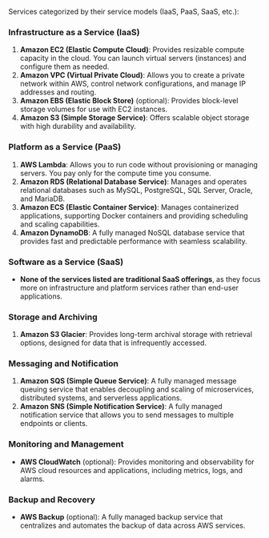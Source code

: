 Services categorized by their service models (IaaS, PaaS, SaaS, etc.):

### Infrastructure as a Service (IaaS)

1. **Amazon EC2 (Elastic Compute Cloud)**: Provides resizable compute capacity in the cloud. You can launch virtual servers (instances) and configure them as needed.
2. **Amazon VPC (Virtual Private Cloud)**: Allows you to create a private network within AWS, control network configurations, and manage IP addresses and routing.
3. **Amazon EBS (Elastic Block Store)** (optional): Provides block-level storage volumes for use with EC2 instances.
4. **Amazon S3 (Simple Storage Service)**: Offers scalable object storage with high durability and availability.

### Platform as a Service (PaaS)

1. **AWS Lambda**: Allows you to run code without provisioning or managing servers. You pay only for the compute time you consume.
2. **Amazon RDS (Relational Database Service)**: Manages and operates relational databases such as MySQL, PostgreSQL, SQL Server, Oracle, and MariaDB.
3. **Amazon ECS (Elastic Container Service)**: Manages containerized applications, supporting Docker containers and providing scheduling and scaling capabilities.
4. **Amazon DynamoDB**: A fully managed NoSQL database service that provides fast and predictable performance with seamless scalability.

### Software as a Service (SaaS)

- **None of the services listed are traditional SaaS offerings**, as they focus more on infrastructure and platform services rather than end-user applications.

### Storage and Archiving

1. **Amazon S3 Glacier**: Provides long-term archival storage with retrieval options, designed for data that is infrequently accessed.

### Messaging and Notification

1. **Amazon SQS (Simple Queue Service)**: A fully managed message queuing service that enables decoupling and scaling of microservices, distributed systems, and serverless applications.
2. **Amazon SNS (Simple Notification Service)**: A fully managed notification service that allows you to send messages to multiple endpoints or clients.

### Monitoring and Management

- **AWS CloudWatch** (optional): Provides monitoring and observability for AWS cloud resources and applications, including metrics, logs, and alarms.

### Backup and Recovery

- **AWS Backup** (optional): A fully managed backup service that centralizes and automates the backup of data across AWS services.
